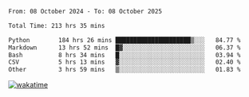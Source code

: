 <!--START_SECTION:waka-->

```txt
From: 08 October 2024 - To: 08 October 2025

Total Time: 213 hrs 35 mins

Python        184 hrs 26 mins █████████████████████▒░░░   84.77 %
Markdown      13 hrs 52 mins  █▓░░░░░░░░░░░░░░░░░░░░░░░   06.37 %
Bash          8 hrs 34 mins   █░░░░░░░░░░░░░░░░░░░░░░░░   03.94 %
CSV           5 hrs 13 mins   ▓░░░░░░░░░░░░░░░░░░░░░░░░   02.40 %
Other         3 hrs 59 mins   ▒░░░░░░░░░░░░░░░░░░░░░░░░   01.83 %
```

<!--END_SECTION:waka-->
[![wakatime](https://wakatime.com/badge/user/5f89a63a-5294-4958-ad30-2b3455e63f2a.svg)](https://wakatime.com/@5f89a63a-5294-4958-ad30-2b3455e63f2a)
